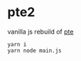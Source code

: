 # pte2

vanilla js rebuild of [pte](https://github.com/swizzard/pte)

```
yarn i
yarn node main.js
```
